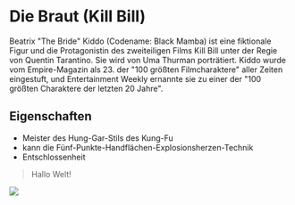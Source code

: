 # Die Braut (Kill Bill)

Beatrix "The Bride" Kiddo (Codename: Black Mamba) ist eine fiktionale Figur und die Protagonistin des zweiteiligen Films Kill Bill unter der Regie von Quentin Tarantino. Sie wird von Uma Thurman porträtiert. Kiddo wurde vom Empire-Magazin als 23. der "100 größten Filmcharaktere" aller Zeiten eingestuft, und Entertainment Weekly ernannte sie zu einer der "100 größten Charaktere der letzten 20 Jahre".

## Eigenschaften
* Meister des Hung-Gar-Stils des Kung-Fu
* kann die Fünf-Punkte-Handflächen-Explosionsherzen-Technik
* Entschlossenheit

> Hallo Welt!

<img src="https://upload.wikimedia.org/wikipedia/en/2/2c/Kill_Bill_Volume_1.png" />
